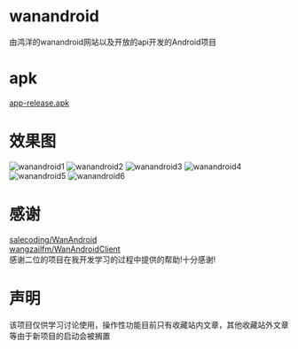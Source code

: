 # wanandroid
由鸿洋的wanandroid网站以及开放的api开发的Android项目
# **apk**
[app-release.apk](https://github.com//mKunio/wanandroid/raw/master/app/release/app-release.apk)
# **效果图**
![wanandroid1](https://raw.githubusercontent.com/wiki/mKunio/wanandroid/wanandroidclient1.png)
![wanandroid2](https://raw.githubusercontent.com/wiki/mKunio/wanandroid/wanandroidclient2.png)
![wanandroid3](https://raw.githubusercontent.com/wiki/mKunio/wanandroid/wanandroidclient3.png)
![wanandroid4](https://raw.githubusercontent.com/wiki/mKunio/wanandroid/wanandroidclient4.png)
![wanandroid5](https://raw.githubusercontent.com/wiki/mKunio/wanandroid/wanandroidclient5.png)
![wanandroid6](https://raw.githubusercontent.com/wiki/mKunio/wanandroid/wanandroidclient6.png)

# **感谢**
[salecoding/WanAndroid](https://github.com/salecoding/WanAndroid)<br>
[wangzailfm/WanAndroidClient](https://github.com/wangzailfm/WanAndroidClient)<br>
感谢二位的项目在我开发学习的过程中提供的帮助!十分感谢!
# **声明**
该项目仅供学习讨论使用，操作性功能目前只有收藏站内文章，其他收藏站外文章等由于新项目的启动会被搁置
